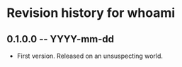 # Revision history for whoami

## 0.1.0.0 -- YYYY-mm-dd

* First version. Released on an unsuspecting world.

